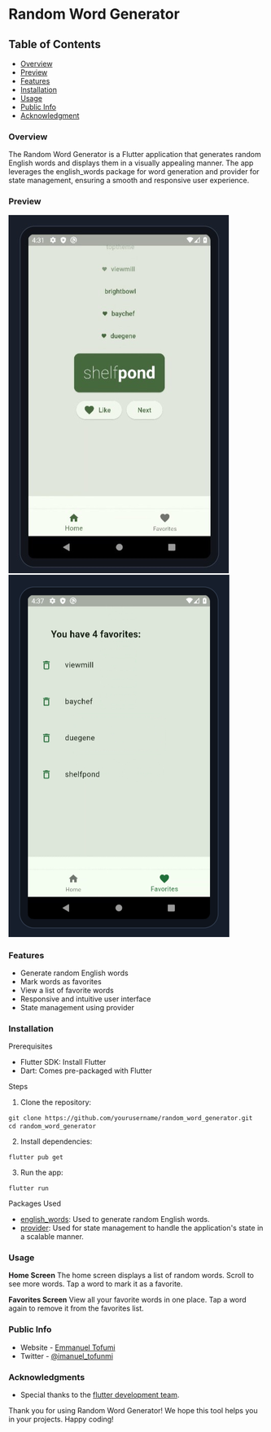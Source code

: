 # Random Word Generator

## Table of Contents
- [Overview](#overview)
- [Preview](#preview)
- [Features](#features)
- [Installation](#installation)
- [Usage](#usage)
- [Public Info](#public-info)
- [Acknowledgment](#acknowledgments)

### Overview
The Random Word Generator is a Flutter application that generates random English words and displays them in a visually appealing manner. The app leverages the english_words package for word generation and provider for state management, ensuring a smooth and responsive user experience.

### Preview
![](/assets/images/randomword1.jpeg)
![](/assets/images/randomword2.png)

### Features
- Generate random English words
- Mark words as favorites
- View a list of favorite words
- Responsive and intuitive user interface
- State management using provider

### Installation
Prerequisites
- Flutter SDK: Install Flutter
- Dart: Comes pre-packaged with Flutter

Steps
1. Clone the repository:
```
git clone https://github.com/yourusername/random_word_generator.git
cd random_word_generator
```
2. Install dependencies:
```
flutter pub get
```
3. Run the app:
```
flutter run
```
Packages Used
- [english_words](https://pub.dev/packages/english_words): Used to generate random English words.
- [provider](https://pub.dev/packages/provider): Used for state management to handle the application's state in a scalable manner.


### Usage
**Home Screen**
The home screen displays a list of random words. Scroll to see more words. Tap a word to mark it as a favorite.

**Favorites Screen**
View all your favorite words in one place. Tap a word again to remove it from the favorites list.

### Public Info
- Website - [Emmanuel Tofumi](https://devemma.netlify.app)
- Twitter - [@imanuel_tofunmi](https://twitter.com/imanuel_tofunmi)

### Acknowledgments
- Special thanks to the [flutter development team](https://flutter.dev/).

Thank you for using Random Word Generator! We hope this tool helps you in your projects. Happy coding!